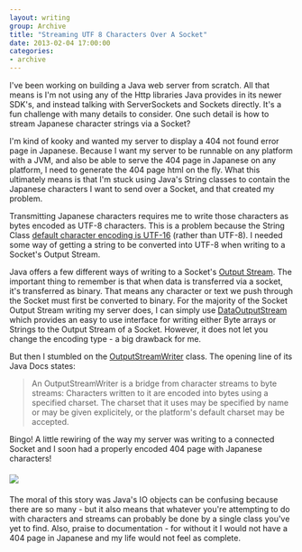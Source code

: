 ```yaml
---
layout: writing
group: Archive
title: "Streaming UTF 8 Characters Over A Socket"
date: 2013-02-04 17:00:00
categories:
- archive
---
```


I've been working on building a Java web server from scratch. All that means is I'm not using any of the Http libraries Java provides in its newer SDK's, and instead talking with ServerSockets and Sockets directly. It's a fun challenge with many details to consider. One such detail is how to stream Japanese character strings via a Socket?

I'm kind of kooky and wanted my server to display a 404 not found error page in Japanese. Because I want my server to be runnable on any platform with a JVM, and also be able to serve the 404 page in Japanese on any platform, I need to generate the 404 page html on the fly. What this ultimately means is that I'm stuck using Java's String classes to contain the Japanese characters I want to send over a Socket, and that created my problem.

Transmitting Japanese characters requires me to write those characters as bytes encoded as UTF-8 characters. This is a problem because the String Class [default character encoding is UTF-16](http://docs.oracle.com/javase/1.5.0/docs/api/java/lang/String.html) (rather than UTF-8). I needed some way of getting a string to be converted into UTF-8 when writing to a Socket's Output Stream.

Java offers a few different ways of writing to a Socket's [Output Stream](http://docs.oracle.com/javase/1.4.2/docs/api/java/io/OutputStream.html). The important thing to remember is that when data is transferred via a socket, it's transferred as binary. That means any character or text we push through the Socket must first be converted to binary. For the majority of the Socket Output Stream writing my server does, I can simply use [DataOutputStream](http://docs.oracle.com/javase/1.4.2/docs/api/java/io/DataOutputStream.html) which provides an easy to use interface for writing either Byte arrays or Strings to the Output Stream of a Socket. However, it does not let you change the encoding type - a big drawback for me.

But then I stumbled on the [OutputStreamWriter](http://docs.oracle.com/javase/1.5.0/docs/api/java/io/OutputStreamWriter.html) class. The opening line of its Java Docs states:

> An OutputStreamWriter is a bridge from character streams to byte streams: Characters written to it are encoded into bytes using a specified charset. The charset that it uses may be specified by name or may be given explicitely, or the platform's default charset may be accepted.

Bingo! A little rewiring of the way my server was writing to a connected Socket and I soon had a properly encoded 404 page with Japanese characters!

<div style="width: 700px; margin: 20px auto;">
  <img src="http://i.imgur.com/7aHfFxp.png" />
</div>

The moral of this story was Java's IO objects can be confusing because there are so many - but it also means that whatever you're attempting to do with characters and streams can probably be done by a single class you've yet to find. Also, praise to documentation - for without it I would not have a 404 page in Japanese and my life would not feel as complete.






